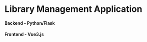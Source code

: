 <h1>Library Management Application</h1>
<h4>Backend - Python/Flask</h4>
<h4>Frontend - Vue3.js</h4>
